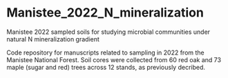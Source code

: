 # Manistee_2022_N_mineralization
Manistee 2022 sampled soils for studying microbial communities under natural N mineralization gradient

Code repository for manuscripts related to sampling in 2022 from the Manistee National Forest. Soil cores were collected from 60 red oak and 73 maple (sugar and red) trees across 12 stands, as previously decribed. 
